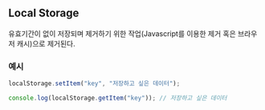 ## Local Storage

유효기간이 없이 저장되며 제거하기 위한 작업(Javascript를 이용한 제거 혹은 브라우저 캐시)으로 제거된다.

### 예시

```js
localStorage.setItem("key", "저장하고 싶은 데이터");

console.log(localStorage.getItem("key")); // 저장하고 싶은 데이터
```
